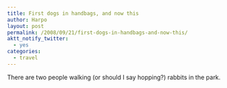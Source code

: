 ```yaml
---
title: First dogs in handbags, and now this
author: Harpo
layout: post
permalink: /2008/09/21/first-dogs-in-handbags-and-now-this/
aktt_notify_twitter:
  - yes
categories:
  - travel
---
```

There are two people walking (or should I say hopping?) rabbits in the park.